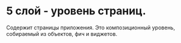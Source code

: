 # 5 слой - уровень страниц.

Содержит страницы приложения. Это композиционный уровень, собираемый из объектов, фич и виджетов.
